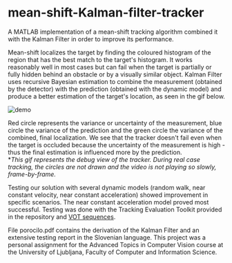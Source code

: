 # mean-shift-Kalman-filter-tracker

A MATLAB implementation of a mean-shift tracking algorithm combined it with the Kalman Filter in order to improve its performance. 

Mean-shift localizes the target by finding the coloured histogram of the region that has the best match to the target's histogram. It works reasonably well in most cases but can fail when the target is partially or fully hidden behind an obstacle or by a visually similar object. 
Kalman Filter uses recursive Bayesian estimation to combine the measurement (obtained by the detector) with the prediction (obtained with the dynamic model) and produce a better estimation of the target's location, as seen in the gif below.

![demo](demo.gif)

Red circle represents the variance or uncertainty of the measurement, blue circle the variance of the prediction and the green circle the variance of the combined, final localization. We see that the tracker doesn't fail even when the target is occluded because the uncertainty of the measurement is high - thus the final estimation is influenced more by the prediction.  
**This gif represents the debug view of the tracker. During real case tracking, the circles are not drawn and the video is not playing so slowly, frame-by-frame.*

Testing our solution with several dynamic models (random walk, near constant velocity, near constant acceleration) showed improvement in specific scenarios. The near constant acceleration model proved most successful.
Testing was done with the Tracking Evaluation Toolkit provided in the repository and [VOT sequences](http://www.votchallenge.net/challenges.html).

File porocilo.pdf contains the derivation of the Kalman Filter and an extensive testing report in the Slovenian language.
This project was a personal assignment for the Advanced Topics in Computer Vision course at the University of Ljubljana, Faculty of Computer and Information Science. 

